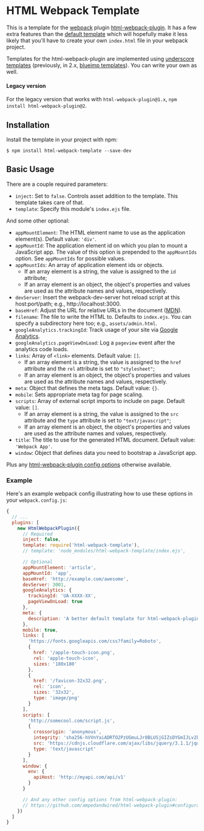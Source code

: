 # HTML Webpack Template

This is a template for the [webpack](http://webpack.github.io/) plugin [html-webpack-plugin](https://www.npmjs.com/package/html-webpack-plugin).
It has a few extra features than the [default template](https://github.com/ampedandwired/html-webpack-plugin/blob/master/default_index.html)
which will hopefully make it less likely that you'll have to create your own `index.html` file in your webpack project.

Templates for the html-webpack-plugin are implemented using [underscore templates](http://underscorejs.org/#template)
(previously, in 2.x, [blueimp templates](https://github.com/blueimp/JavaScript-Templates)). You can write your own as
well.

#### Legacy version

For the legacy version that works with `html-webpack-plugin@1.x`, `npm install html-webpack-plugin@2`.

## Installation

Install the template in your project with npm:

```shell
$ npm install html-webpack-template --save-dev
```

## Basic Usage

There are a couple required parameters:

- `inject`: Set to `false`. Controls asset addition to the template. This template takes care of that.
- `template`: Specify this module's `index.ejs` file.

And some other optional:

- `appMountElement`: The HTML element name to use as the application element(s). Default value: `'div'`.
- `appMountId`: The application element id on which you plan to mount a JavaScript app. The value of this option is
  prepended to the `appMountIds` option. See `appMountIds` for possible values.
- `appMountIds`: An array of application element ids or objects.
  - If an array element is a string, the value is assigned to the `id` attribute;
  - If an array element is an object, the object's properties and values are used as the attribute names and values,
    respectively.
- `devServer`: Insert the webpack-dev-server hot reload script at this host:port/path; e.g., http://localhost:3000.
- `baseHref`: Adjust the URL for relative URLs in the document ([MDN](https://developer.mozilla.org/en/docs/Web/HTML/Element/base)).
- `filename`: The file to write the HTML to. Defaults to `index.ejs`. You can specify a subdirectory here too; e.g.,
  `assets/admin.html`.
- `googleAnalytics.trackingId`: Track usage of your site via [Google Analytics](http://analytics.google.com).
- `googleAnalytics.pageViewOnLoad`: Log a `pageview` event after the analytics code loads.
- `links`: Array of `<link>` elements. Default value: `[]`.
  - If an array element is a string, the value is assigned to the `href` attribute and the `rel` attribute is set to
    `"stylesheet"`;
  - If an array element is an object, the object's properties and values are used as the attribute names and values,
    respectively.
- `meta`: Object that defines the meta tags. Default value: `{}`.
- `mobile`: Sets appropriate meta tag for page scaling.
- `scripts`: Array of external script imports to include on page. Default value: `[]`.
  - If an array element is a string, the value is assigned to the `src` attribute and the `type` attribute is set to
    `"text/javascript"`;
  - If an array element is an object, the object's properties and values are used as the attribute names and values,
    respectively.
- `title`: The title to use for the generated HTML document. Default value: `'Webpack App'`.
- `window`: Object that defines data you need to bootstrap a JavaScript app.

Plus any [html-webpack-plugin config options](https://github.com/ampedandwired/html-webpack-plugin#configuration)
otherwise available.

### Example

Here's an example webpack config illustrating how to use these options in your `webpack.config.js`:

```js
{
  // ...
  plugins: [
    new HtmlWebpackPlugin({
      // Required
      inject: false,
      template: require('html-webpack-template'),
      // template: 'node_modules/html-webpack-template/index.ejs',

      // Optional
      appMountElement: 'article',
      appMountId: 'app',
      baseHref: 'http://example.com/awesome',
      devServer: 3001,
      googleAnalytics: {
        trackingId: 'UA-XXXX-XX',
        pageViewOnLoad: true
      },
      meta: {
        description: 'A better default template for html-webpack-plugin.'
      },
      mobile: true,
      links: [
        'https://fonts.googleapis.com/css?family=Roboto',
        {
          href: '/apple-touch-icon.png',
          rel: 'apple-touch-icon',
          sizes: '180x180'
        },
        {
          href: '/favicon-32x32.png',
          rel: 'icon',
          sizes: '32x32',
          type: 'image/png'
        }
      ],
      scripts: [
        'http://somecool.com/script.js',
        {
          crossorigin: 'anonymous',
          integrity: 'sha256-hVVnYaiADRTO2PzUGmuLJr8BLUSjGIZsDYGmIJLv2b8=',
          src: 'https://cdnjs.cloudflare.com/ajax/libs/jquery/3.1.1/jquery.min.js',
          type: 'text/javascript'
        }
      ],
      window: {
        env: {
          apiHost: 'http://myapi.com/api/v1'
        }
      }

      // And any other config options from html-webpack-plugin:
      // https://github.com/ampedandwired/html-webpack-plugin#configuration
    })
  ]
}
```

